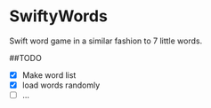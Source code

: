 # SwiftyWords
Swift word game in a similar fashion to 7 little words.

##TODO
 - [x] Make word list
 - [x] load words randomly
 - [ ] ...